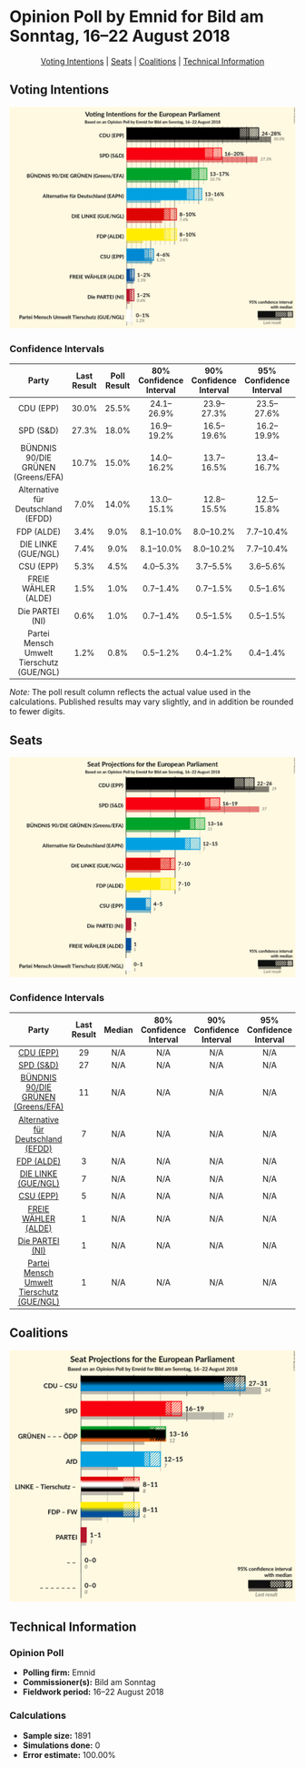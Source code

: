 # Opinion Poll by Emnid for Bild am Sonntag, 16–22 August 2018

<p align="center"><a href="#voting-intentions">Voting Intentions</a> | <a href="#seats">Seats</a> | <a href="#coalitions">Coalitions</a> | <a href="#technical-information">Technical Information</a></p>

## Voting Intentions

![Graph with voting intentions not yet produced](2018-08-22-Emnid.png "Voting Intentions")

### Confidence Intervals

| Party | Last Result | Poll Result | 80% Confidence Interval | 90% Confidence Interval | 95% Confidence Interval | 99% Confidence Interval |
|:-----:|:-----------:|:-----------:|:-----------------------:|:-----------------------:|:-----------------------:|:-----------------------:|
| CDU (EPP) | 30.0% | 25.5% | 24.1–26.9% |23.9–27.3% |23.5–27.6% |22.9–28.3% |
| SPD (S&D) | 27.3% | 18.0% | 16.9–19.2% |16.5–19.6% |16.2–19.9% |15.8–20.4% |
| BÜNDNIS 90/DIE GRÜNEN (Greens/EFA) | 10.7% | 15.0% | 14.0–16.2% |13.7–16.5% |13.4–16.7% |12.9–17.3% |
| Alternative für Deutschland (EFDD) | 7.0% | 14.0% | 13.0–15.1% |12.8–15.5% |12.5–15.8% |11.9–16.2% |
| FDP (ALDE) | 3.4% | 9.0% | 8.1–10.0% |8.0–10.2% |7.7–10.4% |7.4–10.8% |
| DIE LINKE (GUE/NGL) | 7.4% | 9.0% | 8.1–10.0% |8.0–10.2% |7.7–10.4% |7.4–10.8% |
| CSU (EPP) | 5.3% | 4.5% | 4.0–5.3% |3.7–5.5% |3.6–5.6% |3.4–6.0% |
| FREIE WÄHLER (ALDE) | 1.5% | 1.0% | 0.7–1.4% |0.7–1.5% |0.5–1.6% |0.5–1.8% |
| Die PARTEI (NI) | 0.6% | 1.0% | 0.7–1.4% |0.5–1.5% |0.5–1.5% |0.4–1.8% |
| Partei Mensch Umwelt Tierschutz (GUE/NGL) | 1.2% | 0.8% | 0.5–1.2% |0.4–1.2% |0.4–1.4% |0.4–1.5% |

*Note:* The poll result column reflects the actual value used in the calculations. Published results may vary slightly, and in addition be rounded to fewer digits.

## Seats

![Graph with seats not yet produced](2018-08-22-Emnid-seats.png "Seats")

### Confidence Intervals

| Party | Last Result | Median | 80% Confidence Interval | 90% Confidence Interval | 95% Confidence Interval | 99% Confidence Interval |
|:-----:|:-----------:|:------:|:-----------------------:|:-----------------------:|:-----------------------:|:-----------------------:|
| <a href="#cdu-(epp)">CDU (EPP)</a> | 29 | N/A | N/A |N/A |N/A |N/A |
| <a href="#spd-(s&d)">SPD (S&D)</a> | 27 | N/A | N/A |N/A |N/A |N/A |
| <a href="#bündnis-90/die-grünen-(greens/efa)">BÜNDNIS 90/DIE GRÜNEN (Greens/EFA)</a> | 11 | N/A | N/A |N/A |N/A |N/A |
| <a href="#alternative-für-deutschland-(efdd)">Alternative für Deutschland (EFDD)</a> | 7 | N/A | N/A |N/A |N/A |N/A |
| <a href="#fdp-(alde)">FDP (ALDE)</a> | 3 | N/A | N/A |N/A |N/A |N/A |
| <a href="#die-linke-(gue/ngl)">DIE LINKE (GUE/NGL)</a> | 7 | N/A | N/A |N/A |N/A |N/A |
| <a href="#csu-(epp)">CSU (EPP)</a> | 5 | N/A | N/A |N/A |N/A |N/A |
| <a href="#freie-wähler-(alde)">FREIE WÄHLER (ALDE)</a> | 1 | N/A | N/A |N/A |N/A |N/A |
| <a href="#die-partei-(ni)">Die PARTEI (NI)</a> | 1 | N/A | N/A |N/A |N/A |N/A |
| <a href="#partei-mensch-umwelt-tierschutz-(gue/ngl)">Partei Mensch Umwelt Tierschutz (GUE/NGL)</a> | 1 | N/A | N/A |N/A |N/A |N/A |


## Coalitions

![Graph with coalitions seats not yet produced](2018-08-22-Emnid-coalitions-seats.png "Coalitions Seats")


## Technical Information

### Opinion Poll

+ **Polling firm:** Emnid
+ **Commissioner(s):** Bild am Sonntag
+ **Fieldwork period:** 16–22 August 2018

### Calculations

+ **Sample size:** 1891
+ **Simulations done:** 0
+ **Error estimate:** 100.00%

